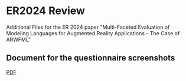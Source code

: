 # ER2024 Review 
Additional Files for the ER 2024 paper "Multi-Faceted Evaluation of Modeling Languages for Augmented Reality Applications - The Case of ARWFML"

## Document for the questionnaire screenshots
<a href="https://github.com/doubleblind-0/ER2024_Review/ARWFML_Study_Print.pdf" class="image fit" >PDF</a>